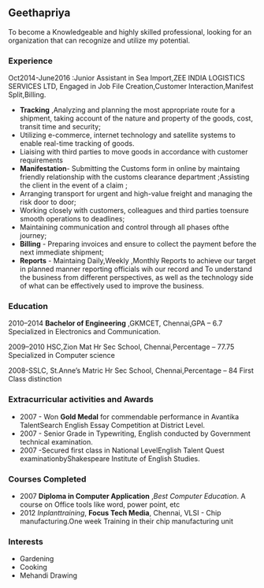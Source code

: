 ## Geethapriya

To become a Knowledgeable and highly skilled professional,
looking for an organization that can recognize and utilize my
potential. 
### Experience
Oct2014-June2016 :Junior Assistant in Sea Import,ZEE INDIA LOGISTICS SERVICES LTD,
Engaged in Job File Creation,Customer Interaction,Manifest Split,Billing.
  - **Tracking** ,Analyzing and planning the most appropriate route for a shipment, taking account of the
  nature and property of the goods, cost, transit time and security;
  - Utilizing e-commerce, internet technology and satellite systems to enable real-time tracking of goods.
  - Liaising with third parties to move goods in accordance with customer requirements
  - **Manifestation**- Submitting the Customs form in online by maintaing friendly relationship with the customs clearance department ;Assisting
  the client in the event of a claim ;
  - Arranging transport for urgent and high-value freight and managing the risk door to door;
  - Working closely with customers, colleagues and third parties toensure smooth operations to deadlines; 
  - Maintaining communication and control through all phases ofthe journey;
  - **Billing** - Preparing invoices and ensure to collect the payment before the next immediate
  shipment;
  - **Reports** - Maintaing Daily,Weekly ,Monthly Reports to achieve our target in planned manner
  reporting officials wih our record and To understand the business from different perspectives, as
  well as the technology side of what can be effectively used to improve the business.
  
### Education

  2010–2014 **Bachelor of Engineering** ,GKMCET, Chennai,GPA – 6.7 Specialized in Electronics and Communication.

  2009–2010 HSC,Zion Mat Hr Sec School, Chennai,Percentage – 77.75 Specialized in Computer science

  2008-SSLC, St.Anne’s Matric Hr Sec School, Chennai,Percentage – 84 First Class distinction

### Extracurricular activities and Awards

  - 2007 - Won **Gold Medal** for commendable performance in Avantika TalentSearch English Essay Competition at District Level.
  - 2007 - Senior Grade in Typewriting, English conducted by Government technical examination.
  - 2007 -Secured first class in National LevelEnglish Talent Quest examinationbyShakespeare Institute of English Studies.

### Courses Completed

  - 2007 **Diploma in Computer Application** ,*Best Computer Education*.
  A course on Office tools like word, power point, etc
  - 2012 *Inplanttraining*, **Focus Tech Media**, Chennai, VLSI - Chip manufacturing.One week Training in their chip manufacturing unit

### Interests

  - Gardening
  - Cooking
  - Mehandi Drawing
